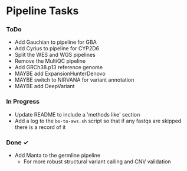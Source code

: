 # Pipeline Tasks

### ToDo
 
- Add Gauchian to pipeline for GBA
- Add Cyrius to pipeline for CYP2D6
- Split the WES and WGS pipelines
- Remove the MultiQC pipeline
- Add GRCh38.p13 reference genome
- MAYBE add ExpansionHunterDenovo
- MAYBE switch to NIRVANA for variant annotation
- MAYBE add DeepVariant

### In Progress

- Update README to include a 'methods like' section
- Add a log to the `bs-to-aws.sh` script so that if any fastqs are skipped there is a record of it

### Done ✓

- Add Manta to the germline pipeline
  - For more robust structural variant calling and CNV validation
